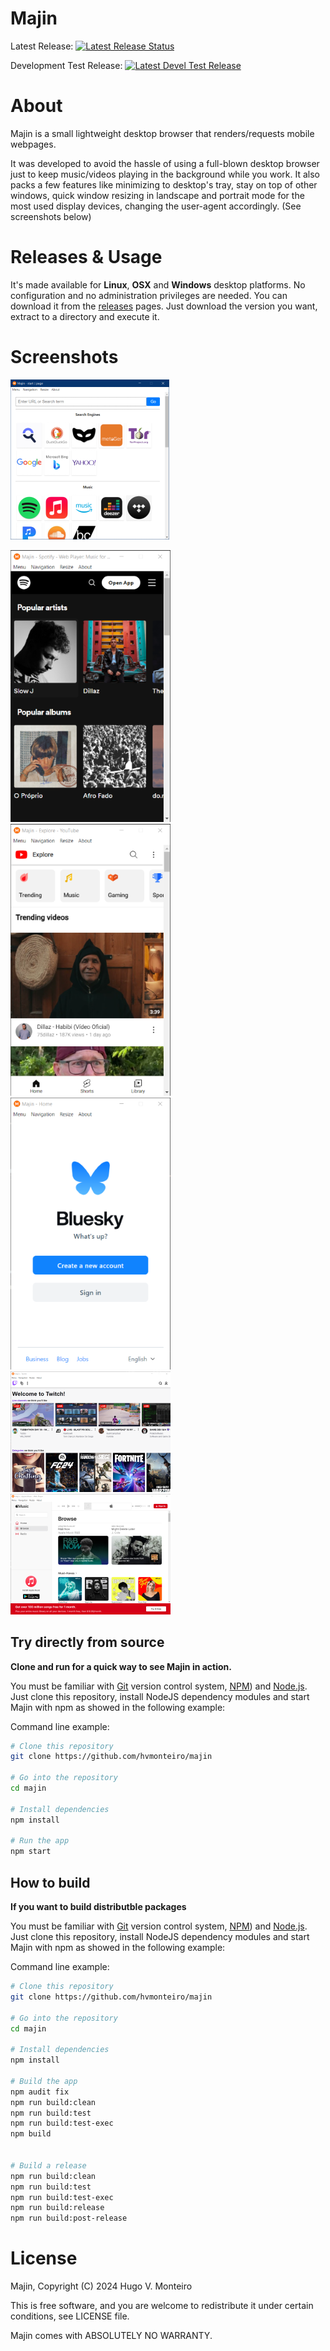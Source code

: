 # Majin

Latest Release: [![Latest Release Status](https://github.com/hvmonteiro/majin/badges/master/build.svg)](https://github.com/hvmonteiro/majin/releases/latest)

Development Test Release: [![Latest Devel Test Release](https://camo.githubusercontent.com/e428fbe8f12b2b88a513c5945347355b0ab4e4829ff3368b2456b45ff92e5901/68747470733a2f2f7472617669732d63692e6f72672f68766d6f6e746569726f2f6d616a696e2e7376673f6272616e63683d6c61746573742d646576656c)](https://github.com/hvmonteiro/majin/releases/latest-devel)

# About
Majin is a small lightweight desktop browser that renders/requests mobile webpages.

It was developed to avoid the hassle of using a full-blown desktop browser just to keep music/videos playing in the background while you work. It also packs a few features like minimizing to desktop's tray, stay on top of other windows, quick window resizing in landscape and portrait mode for the most used display devices, changing the user-agent accordingly.
(See screenshots below)

# Releases & Usage

It's made available for **Linux**, **OSX** and **Windows** desktop platforms. No configuration and no administration privileges are needed.
You can download it from the [releases](https://github.com/hvmonteiro/majin/releases) pages.
Just download the version you want, extract to a directory and execute it. 


# Screenshots

![Main Start Page](https://github.com/hvmonteiro/majin/raw/master/assets/images/majin-screenshot-default.png)

![Spotify in portrait mode](https://github.com/hvmonteiro/majin/raw/master/assets/images/majin-screenshot-spotify.png)
![Youtube in portrait mode](https://github.com/hvmonteiro/majin/raw/master/assets/images/majin-screenshot-youtube.png)
![BlueSky in landscape mode](https://github.com/hvmonteiro/majin/raw/master/assets/images/majin-screenshot-bluesky.png)
![Twitch in landscape mode](https://github.com/hvmonteiro/majin/raw/master/assets/images/majin-screenshot-twitch.png)
![Apple Music in landscape mode](https://github.com/hvmonteiro/majin/raw/master/assets/images/majin-screenshot-applemusic.png)


## Try directly from source

**Clone and run for a quick way to see Majin in action.**

You must be familiar with [Git](https://git-scm.com) version control system, [NPM](http://npmjs.com)) and [Node.js](https://nodejs.org/en/download/).
Just clone this repository, install NodeJS dependency modules and start Majin with npm as showed in the following example:

Command line example:
```bash
# Clone this repository
git clone https://github.com/hvmonteiro/majin

# Go into the repository
cd majin

# Install dependencies
npm install

# Run the app 
npm start
```


## How to build

**If you want to build distributble packages**

You must be familiar with [Git](https://git-scm.com) version control system, [NPM](http://npmjs.com)) and [Node.js](https://nodejs.org/en/download/).
Just clone this repository, install NodeJS dependency modules and start Majin with npm as showed in the following example:

Command line example:
```bash
# Clone this repository
git clone https://github.com/hvmonteiro/majin

# Go into the repository
cd majin

# Install dependencies
npm install

# Build the app 
npm audit fix
npm run build:clean
npm run build:test
npm run build:test-exec
npm build


# Build a release
npm run build:clean
npm run build:test
npm run build:test-exec
npm run build:release
npm run build:post-release
```


# License
Majin, Copyright (C) 2024 Hugo V. Monteiro
    
This is free software, and you are welcome to redistribute it under certain conditions, see LICENSE file.
    
Majin comes with ABSOLUTELY NO WARRANTY.

